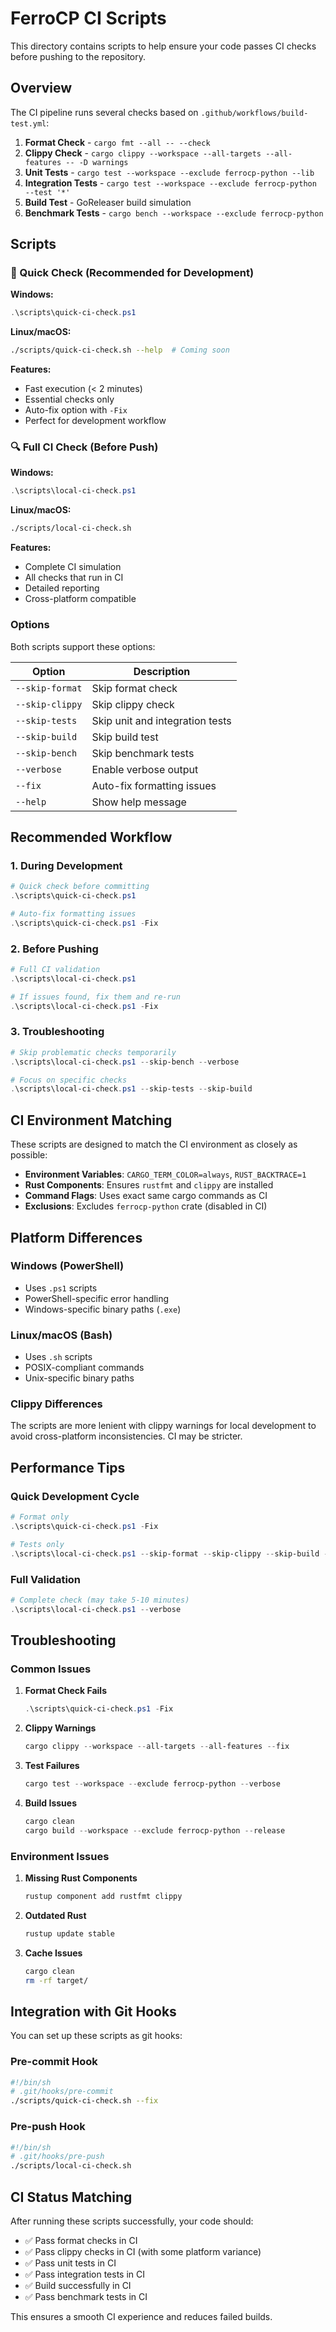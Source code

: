 # FerroCP CI Scripts

This directory contains scripts to help ensure your code passes CI checks before pushing to the repository.

## Overview

The CI pipeline runs several checks based on `.github/workflows/build-test.yml`:

1. **Format Check** - `cargo fmt --all -- --check`
2. **Clippy Check** - `cargo clippy --workspace --all-targets --all-features -- -D warnings`
3. **Unit Tests** - `cargo test --workspace --exclude ferrocp-python --lib`
4. **Integration Tests** - `cargo test --workspace --exclude ferrocp-python --test '*'`
5. **Build Test** - GoReleaser build simulation
6. **Benchmark Tests** - `cargo bench --workspace --exclude ferrocp-python`

## Scripts

### 🚀 Quick Check (Recommended for Development)

**Windows:**
```powershell
.\scripts\quick-ci-check.ps1
```

**Linux/macOS:**
```bash
./scripts/quick-ci-check.sh --help  # Coming soon
```

**Features:**
- Fast execution (< 2 minutes)
- Essential checks only
- Auto-fix option with `-Fix`
- Perfect for development workflow

### 🔍 Full CI Check (Before Push)

**Windows:**
```powershell
.\scripts\local-ci-check.ps1
```

**Linux/macOS:**
```bash
./scripts/local-ci-check.sh
```

**Features:**
- Complete CI simulation
- All checks that run in CI
- Detailed reporting
- Cross-platform compatible

### Options

Both scripts support these options:

| Option | Description |
|--------|-------------|
| `--skip-format` | Skip format check |
| `--skip-clippy` | Skip clippy check |
| `--skip-tests` | Skip unit and integration tests |
| `--skip-build` | Skip build test |
| `--skip-bench` | Skip benchmark tests |
| `--verbose` | Enable verbose output |
| `--fix` | Auto-fix formatting issues |
| `--help` | Show help message |

## Recommended Workflow

### 1. During Development
```powershell
# Quick check before committing
.\scripts\quick-ci-check.ps1

# Auto-fix formatting issues
.\scripts\quick-ci-check.ps1 -Fix
```

### 2. Before Pushing
```powershell
# Full CI validation
.\scripts\local-ci-check.ps1

# If issues found, fix them and re-run
.\scripts\local-ci-check.ps1 -Fix
```

### 3. Troubleshooting
```powershell
# Skip problematic checks temporarily
.\scripts\local-ci-check.ps1 --skip-bench --verbose

# Focus on specific checks
.\scripts\local-ci-check.ps1 --skip-tests --skip-build
```

## CI Environment Matching

These scripts are designed to match the CI environment as closely as possible:

- **Environment Variables**: `CARGO_TERM_COLOR=always`, `RUST_BACKTRACE=1`
- **Rust Components**: Ensures `rustfmt` and `clippy` are installed
- **Command Flags**: Uses exact same cargo commands as CI
- **Exclusions**: Excludes `ferrocp-python` crate (disabled in CI)

## Platform Differences

### Windows (PowerShell)
- Uses `.ps1` scripts
- PowerShell-specific error handling
- Windows-specific binary paths (`.exe`)

### Linux/macOS (Bash)
- Uses `.sh` scripts
- POSIX-compliant commands
- Unix-specific binary paths

### Clippy Differences
The scripts are more lenient with clippy warnings for local development to avoid cross-platform inconsistencies. CI may be stricter.

## Performance Tips

### Quick Development Cycle
```powershell
# Format only
.\scripts\quick-ci-check.ps1 -Fix

# Tests only
.\scripts\local-ci-check.ps1 --skip-format --skip-clippy --skip-build --skip-bench
```

### Full Validation
```powershell
# Complete check (may take 5-10 minutes)
.\scripts\local-ci-check.ps1 --verbose
```

## Troubleshooting

### Common Issues

1. **Format Check Fails**
   ```powershell
   .\scripts\quick-ci-check.ps1 -Fix
   ```

2. **Clippy Warnings**
   ```powershell
   cargo clippy --workspace --all-targets --all-features --fix
   ```

3. **Test Failures**
   ```powershell
   cargo test --workspace --exclude ferrocp-python --verbose
   ```

4. **Build Issues**
   ```powershell
   cargo clean
   cargo build --workspace --exclude ferrocp-python --release
   ```

### Environment Issues

1. **Missing Rust Components**
   ```bash
   rustup component add rustfmt clippy
   ```

2. **Outdated Rust**
   ```bash
   rustup update stable
   ```

3. **Cache Issues**
   ```bash
   cargo clean
   rm -rf target/
   ```

## Integration with Git Hooks

You can set up these scripts as git hooks:

### Pre-commit Hook
```bash
#!/bin/sh
# .git/hooks/pre-commit
./scripts/quick-ci-check.sh --fix
```

### Pre-push Hook
```bash
#!/bin/sh
# .git/hooks/pre-push
./scripts/local-ci-check.sh
```

## CI Status Matching

After running these scripts successfully, your code should:
- ✅ Pass format checks in CI
- ✅ Pass clippy checks in CI (with some platform variance)
- ✅ Pass unit tests in CI
- ✅ Pass integration tests in CI
- ✅ Build successfully in CI
- ✅ Pass benchmark tests in CI

This ensures a smooth CI experience and reduces failed builds.
